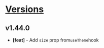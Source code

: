 # [Versions](https://github.com/Tracktor/design-system/releases)

## v1.44.0
- **[feat]** - Add `size` prop from`useTheme`hook
